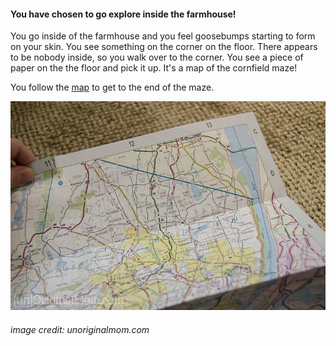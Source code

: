 #### You have chosen to go explore inside the farmhouse!
You go inside of the farmhouse and you feel goosebumps starting to form on your skin. You see something
on the corner on the floor. There appears to be nobody inside, so you walk over to the corner. You see a
piece of paper on the the floor and pick it up. It's a map of the cornfield maze!

You follow the [map](../ending.md) to get to the end of the maze.

![map.jpg](map.jpg)
###### image credit: unoriginalmom.com